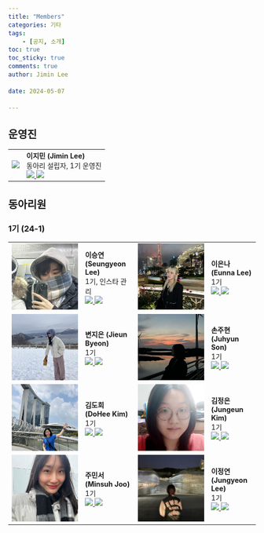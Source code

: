 ```yaml
---
title: "Members"
categories: 기타
tags: 
    - [공지, 소개]
toc: true
toc_sticky: true
comments: true
author: Jimin Lee

date: 2024-05-07

---
```

## 운영진 
<table border="0">
 <tr>
    <td> 
    <img src="assets/image/members/JiminLee.jpeg">
    </td>

<td>
<b>이지민 (Jimin Lee)</b> <br> 
동아리 설립자, 1기 운영진 <br> 
        <a href="https://github.com/Tonnonssi">
        <img src="https://img.shields.io/badge/github-181717?style=flat-square&logo=github&logoColor=white"/>
        </a> 
        <a href="mailto:tonnonssi@gmail.com">
        <img src="https://img.shields.io/badge/gmail-EA4335?style=flat-square&logo=gmail&logoColor=white"/>
        </a>
</td>
</tr>
</table>

## 동아리원
### 1기 (24-1)
<table border="0">
 <tr>
    <td> 
    <img src="assets/image/members/SeungyeonLee.jpeg">
    </td>

<td>
<b>이승연 (Seungyeon Lee)</b> <br> 
1기, 인스타 관리 <br> 
        <a href="https://github.com/sabina381">
        <img src="https://img.shields.io/badge/github-181717?style=flat-square&logo=github&logoColor=white"/>
        </a> 
        <a href="mailto:sabina2378@ewhain.net">
        <img src="https://img.shields.io/badge/gmail-EA4335?style=flat-square&logo=gmail&logoColor=white"/>
        </a>
</td>

<td> 
    <img src="assets/image/members/EunnaLee.jpeg">
    </td>

<td>
<b>이은나 (Eunna Lee)</b> <br> 
1기 <br> 
        <a href="https://github.com/Eunnaeooi">
        <img src="https://img.shields.io/badge/github-181717?style=flat-square&logo=github&logoColor=white"/>
        </a> 
        <a href="mailto:len_318@ewha.ac.kr">
        <img src="https://img.shields.io/badge/gmail-EA4335?style=flat-square&logo=gmail&logoColor=white"/>
        </a>
</td>
</tr>

<tr>
    <td> 
    <img src="assets/image/members/JieunByeon.jpeg">
    </td>

<td>
<b>변지은 (Jieun Byeon)</b> <br> 
1기 <br> 
        <a href="https://github.com/mons-trev">
        <img src="https://img.shields.io/badge/github-181717?style=flat-square&logo=github&logoColor=white"/>
        </a> 
        <a href="mailto:bje5774@gmail.com">
        <img src="https://img.shields.io/badge/gmail-EA4335?style=flat-square&logo=gmail&logoColor=white"/>
        </a>
</td>

<td> 
    <img src="assets/image/members/JuhyunSon.jpeg">
    </td>

<td>
<b>손주현 (Juhyun Son)</b> <br> 
1기 <br> 
        <a href="https://github.com/Juhyuns0n">
        <img src="https://img.shields.io/badge/github-181717?style=flat-square&logo=github&logoColor=white"/>
        </a> 
        <a href="mailto:juhyunson@ewhain.net">
        <img src="https://img.shields.io/badge/gmail-EA4335?style=flat-square&logo=gmail&logoColor=white"/>
        </a>
</td>
</tr>

<tr>
    <td> 
    <img src="assets/image/members/DoHeeKim.jpeg">
    </td>

<td>
<b>김도희 (DoHee Kim)</b> <br> 
1기 <br> 
        <a href="https://github.com/doheek1m">
        <img src="https://img.shields.io/badge/github-181717?style=flat-square&logo=github&logoColor=white"/>
        </a> 
        <a href="mailto:ellakelly1222@gmail.com">
        <img src="https://img.shields.io/badge/gmail-EA4335?style=flat-square&logo=gmail&logoColor=white"/>
        </a>
</td>

<td> 
    <img src="assets/image/members/JungeunKim.jpeg">
    </td>

<td>
<b>김정은 (Jungeun Kim)</b> <br> 
1기 <br> 
        <a href="https://github.com/jung-95">
        <img src="https://img.shields.io/badge/github-181717?style=flat-square&logo=github&logoColor=white"/>
        </a> 
        <a href="mailto:21jung@ewhain.net">
        <img src="https://img.shields.io/badge/gmail-EA4335?style=flat-square&logo=gmail&logoColor=white"/>
        </a>
</td>
</tr>

<tr>
    <td> 
    <img src="assets/image/members/MinsuhJoo.jpg">
    </td>

<td>
<b>주민서 (Minsuh Joo)</b> <br> 
1기 <br> 
        <a href="https://github.com/juminsuh">
        <img src="https://img.shields.io/badge/github-181717?style=flat-square&logo=github&logoColor=white"/>
        </a> 
        <a href="mailto:judyjoo21@ewhain.net">
        <img src="https://img.shields.io/badge/gmail-EA4335?style=flat-square&logo=gmail&logoColor=white"/>
        </a>
</td>

<td> 
    <img src="assets/image/members/JungyeonLee.jpeg">
    </td>

<td>
<b>이정연 (Jungyeon Lee)</b> <br> 
1기 <br> 
        <a href="https://github.com/LeeJungYeonn">
        <img src="https://img.shields.io/badge/github-181717?style=flat-square&logo=github&logoColor=white"/>
        </a> 
        <a href="mailto:leejungyeon@ewha.ac.kr">
        <img src="https://img.shields.io/badge/gmail-EA4335?style=flat-square&logo=gmail&logoColor=white"/>
        </a>
</td>
</tr>
</table>
